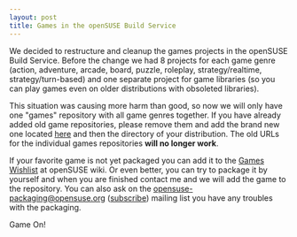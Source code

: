 ```yaml
---
layout: post
title: Games in the openSUSE Build Service
---
```


We decided to restructure and cleanup the games projects in the openSUSE Build Service. Before the change we had 8 projects for each game genre (action, adventure, arcade, board, puzzle, roleplay, strategy/realtime, strategy/turn-based) and one separate project for game libraries (so you can play games even on older distributions with obsoleted libraries).

This situation was causing more harm than good, so now we will only have one "games" repository with all game genres together. If you have already added old game repositories, please remove them and add the brand new one located [here](http://download.opensuse.org/repositories/games/) and then the directory of your distribution. The old URLs for the individual games repositories **will no longer work**.

If your favorite game is not yet packaged you can add it to the [Games Wishlist](http://en.opensuse.org/Wishlist_Games) at openSUSE wiki. Or even better, you can try to package it by yourself and when you are finished contact me and we will add the game to the repository. You can also ask on the [opensuse-packaging@opensuse.org](http://lists.opensuse.org/opensuse-packaging) ([subscribe](mailto:opensuse-packaging+subscribe@opensuse.org)) mailing list you have any troubles with the packaging.

Game On!
